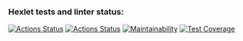 ### Hexlet tests and linter status:
[![Actions Status](https://github.com/buravlev-arthur/typescript-developer-project-81/actions/workflows/hexlet-check.yml/badge.svg)](https://github.com/buravlev-arthur/typescript-developer-project-81/actions)
[![Actions Status](https://github.com/buravlev-arthur/typescript-developer-project-81/actions/workflows/linting-and-testing.yml/badge.svg)](https://github.com/buravlev-arthur/typescript-developer-project-81/actions)
[![Maintainability](https://api.codeclimate.com/v1/badges/7145c3ee14b9ef168410/maintainability)](https://codeclimate.com/github/buravlev-arthur/typescript-developer-project-81/maintainability)
[![Test Coverage](https://api.codeclimate.com/v1/badges/7145c3ee14b9ef168410/test_coverage)](https://codeclimate.com/github/buravlev-arthur/typescript-developer-project-81/test_coverage)